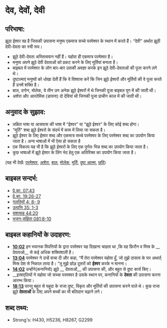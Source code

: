 # देव, देवों, देवी #

## परिभाषा: ##

झूठा ईश्वर वह है जिसकी उपासना मनुष्य एकमात्र सच्चे परमेश्वर के स्थान में करते हैं। “देवी” अर्थात झूठी देवी-देवता का स्त्री रूप।

* झूठे देवी-देवता अस्तित्ववान नहीं हैं। यहोवा ही एकमात्र परमेश्वर है।
* मनुष्य अपने झूठे देवी देवताओं को प्रकट करने के लिए मूर्तियां बनाता है।
* बाइबल में परमेश्वर के लोग बार-बार उसकी अवज्ञा करके इन झूठे देवी-देवताओं की पूजा करने लगे थे।
* दुष्टात्माएं मनुष्यों को धोखा देती हैं कि वे विश्वास करें कि जिन झूठे ईश्वरों और मूर्तियों की वे पूजा करते हैं उनमें शक्ति है।
* बाल, दगोन, मोलेक, ये तीन उन अनेक झूठे ईश्वरों में थे जिनकी पूजा बाइबल युग में की जाती थी।
* अशेरा और आरतेमिस (डायना) दो देवियां थी जिनकी पूजा प्राचीन काल में की जाती थी।

## अनुवाद के सुझाव: ##

* लक्षित भाषा या आसपास की भाषा में “ईश्वर” या “झूठे ईश्वर” के लिए कोई शब्द होगा।
* “मूर्ति” शब्द झूठे ईश्वरो के संदर्भ में काम में लिया जा सकता है।
* झूठे ईश्वर के लिए ईश्वर शब्द और एकमात्र सच्चे परमेश्वर के लिए परमेश्वर शब्द का उपयोग किया जाता है। अन्य भाषाओं में भी ऐसा हो सकता है
* एक विकल्प यह भी है कि झूठे ईश्वरों के लिए एक पूर्णतः भिन्न शब्द का उपयोग किया जाता है।
* कुछ भाषाओं में झूठे ईश्वर के लिंग भेद हेतु एक अतिरिक्त  का उपयोग किया जाता है।

(यह भी देखें: [परमेश्वर](../kt/god.md), [अशेरा](../names/asherim.md), [बाल](../names/baal.md), [मोलेक](../names/molech.md), [मूर्ति](../other/idol.md), [दुष्ट आत्मा](../kt/demon.md), [छवि](../other/image.md))

## बाइबल सन्दर्भ: ##

* [प्रे.का. 07:43](rc://hi/tn/help/act/07/43)
* [प्रे.का. 19:26-27](rc://hi/tn/help/act/19/26)
* [गलतियों 4: 8- 9](rc://hi/tn/help/gal/04/08)
* [उत्पत्ति 35: 1-3](rc://hi/tn/help/gen/35/01)
* [यशायाह 44:20](rc://hi/tn/help/isa/44/20)
* [भजन-संहिता 081:8-10](rc://hi/tn/help/psa/081/008)

## बाइबल कहानियों के उदाहरण: ##

* __[10:02](rc://hi/tn/help/obs/10/02)__ इन  भयानक विपत्तियों के द्वारा परमेश्वर यह दिखाना चाहता था ,कि वह फ़िरौन व मिस्र के __ देवताओ__ से कई अधिक शक्तिशाली है।
* __[13:04](rc://hi/tn/help/obs/13/04)__ परमेश्वर ने उन्हें वाचा दी और कहा, “मैं तेरा परमेश्वर यहोवा हूँ, जो तुझे दासत्व के घर  अथार्त् मिस्र देश से निकाल लाया है। ”तू मुझे छोड़ दूसरों को __ईश्वर__ करके न मानना।
* __[14:02](rc://hi/tn/help/obs/14/02)__ उन्होंने(कनानियो) झूठे __ देवताओं__ की उपासना की, और बहुत से दुष्ट कार्य किए।
* __इस्राएलियों ने यहोवा जो सच्चा परमश्वर है उसके स्थान पर, कनानियो के __देवता__ की  उपासना करना आरम्भ किया।
* __[18:13](rc://hi/tn/help/obs/16/01)__ परन्तु बहुत से यहूदा के राजा दुष्ट, विकृत  और मूर्तियों की उपासना करने वाले थे। कुछ राजा झूठे __देवताओं__ के लिए अपने बच्चों का भी बलिदान चढ़ाने लगे।


## शब्द तथ्य: ##

* Strong's: H430, H5236, H8267, G2299

